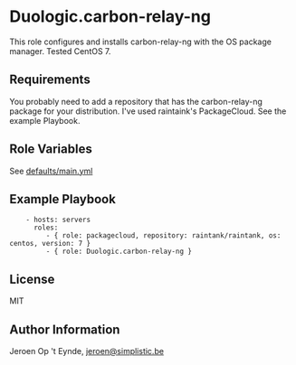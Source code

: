 Duologic.carbon-relay-ng
========================

This role configures and installs carbon-relay-ng with the OS package manager. Tested CentOS 7.

Requirements
-----------

You probably need to add a repository that has the carbon-relay-ng package for your distribution. I've used raintaink's PackageCloud. See the example Playbook.

Role Variables
--------------

See [defaults/main.yml](defaults/main.yml)

Example Playbook
----------------

```
    - hosts: servers
      roles:
         - { role: packagecloud, repository: raintank/raintank, os: centos, version: 7 }
         - { role: Duologic.carbon-relay-ng }
```

License
-------

MIT

Author Information
------------------

Jeroen Op 't Eynde, jeroen@simplistic.be
